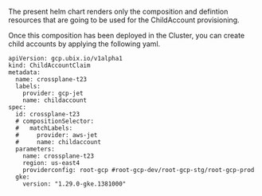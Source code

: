 
The present helm chart renders only the composition and defintion resources that are going to be used for the ChildAccount provisioning.

Once this composition has been deployed in the Cluster, you can create child accounts by applying the following yaml.

````
apiVersion: gcp.ubix.io/v1alpha1
kind: ChildAccountClaim
metadata:
  name: crossplane-t23
  labels:
    provider: gcp-jet
    name: childaccount
spec:
  id: crossplane-t23
  # compositionSelector:
  #   matchLabels:
  #     provider: aws-jet
  #     name: childaccount
  parameters:
    name: crossplane-t23
    region: us-east4
    providerconfig: root-gcp #root-gcp-dev/root-gcp-stg/root-gcp-prod
  gke:
    version: "1.29.0-gke.1381000"
````
